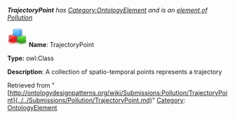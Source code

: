 ___TrajectoryPoint__ has [Category:OntologyElement](../../Category/OntologyElement.md "Category:OntologyElement") and is an [element of](../../Property/ElementOf.md "Property:ElementOf") [Pollution](../../Submissions/Pollution.md "Submissions:Pollution")_


  




[![Class](../../images/thumb/2/27/Class.gif/45px-Class.gif)](../../Image/Class.gif.md "Class")
__Name__: TrajectoryPoint 


__Type:__ owl:Class 


__Description__: A collection of spatio-temporal points represents a trajectory 





Retrieved from "[http://ontologydesignpatterns.org/wiki/Submissions:Pollution/TrajectoryPoint](../../Submissions/Pollution/TrajectoryPoint.md)"
 [Category](http://ontologydesignpatterns.org/wiki/Special:Categories "Special:Categories"): [OntologyElement](../../Category/OntologyElement.md "Category:OntologyElement")